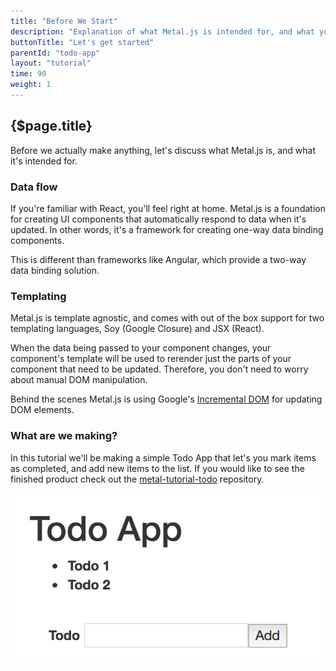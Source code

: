 ```yaml
---
title: "Before We Start"
description: "Explanation of what Metal.js is intended for, and what you'll make in this tutorial."
buttonTitle: "Let's get started"
parentId: "todo-app"
layout: "tutorial"
time: 90
weight: 1
---
```


## {$page.title}

Before we actually make anything, let's discuss what Metal.js is, and what it's
intended for.

### Data flow

If you're familiar with React, you'll feel right at home. Metal.js is a
foundation for creating UI components that automatically respond to data when
it's updated. In other words, it's a framework for creating one-way data binding
components.

This is different than frameworks like Angular, which provide a two-way data
binding solution.

### Templating

Metal.js is template agnostic, and comes with out of the box support for two
templating languages, Soy (Google Closure) and JSX (React).

When the data being passed to your component changes, your component's template
will be used to rerender just the parts of your component that need to be
updated. Therefore, you don't need to worry about manual DOM manipulation.

Behind the scenes Metal.js is using Google's [Incremental DOM](https://google.github.io/incremental-dom) for
updating DOM elements.

### What are we making?

In this tutorial we'll be making a simple Todo App that let's you mark items as
completed, and add new items to the list. If you would like to see the finished
product check out the [metal-tutorial-todo](https://github.com/metal/metal-tutorial-todo) repository.

![Finished Todo App](/images/tutorials/todo-app/finished_todo_app.png "Finished Todo App")
